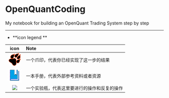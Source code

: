 # OpenQuantCoding

My notebook for building an OpenQuant Trading System step by step

---



















* **icon legend **

| icon | Note |
| :---: | :--- |
| ![](/icons/icon_pawprint.png) | 一个爪印，代表你已经实现了这一步的结果 |
| ![](/icons/icon_bookbig.png) | 一本手册，代表外部参考资料或者资源 |
| ![](/icons/icon_labtubeOrg.ico) | 一个实验瓶，代表这里要进行的操作和反复的操作 |



